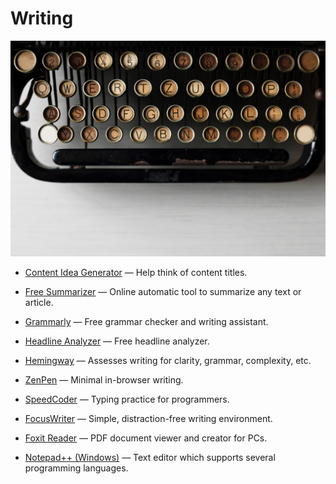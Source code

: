 # Writing

![writing](../images/writing.jpg)

- [Content Idea Generator](https://www.portent.com/tools/title-maker) — Help think of content titles.

- [Free Summarizer](http://freesummarizer.com) — Online automatic tool to summarize any text or article.

- [Grammarly](https://www.grammarly.com) — Free grammar checker and writing assistant.

- [Headline Analyzer](https://coschedule.com/headline-analyzer) — Free headline analyzer.

- [Hemingway](http://www.hemingwayapp.com) — Assesses writing for clarity, grammar, complexity, etc.

- [ZenPen](http://www.zenpen.io) — Minimal in-browser writing.

- [SpeedCoder](http://www.speedcoder.net) — Typing practice for programmers.

- [FocusWriter](https://gottcode.org/focuswriter) — Simple, distraction-free writing environment.

- [Foxit Reader](https://www.foxitsoftware.com/products/pdf-reader) — PDF document viewer and creator for PCs.

- [Notepad++ (Windows)](https://notepad-plus-plus.org) — Text editor which supports several programming languages.
